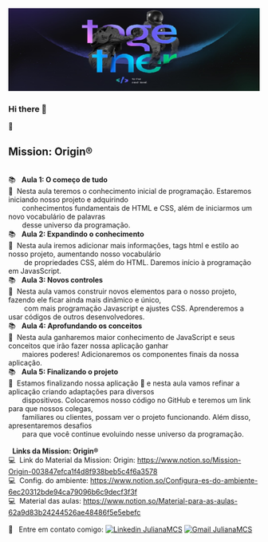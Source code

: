 <img width="auto" src="https://github.com/Julianamcs/OriginSix/blob/master/Img/bg.jpg">

### Hi there 👋

:rocket: <h2><b>Mission: Origin®</b></h2>

 <br/> 📚 &nbsp; <b>Aula 1: O começo de tudo</b>
 <br/> 📝 &nbsp;Nesta aula teremos o conhecimento inicial de programação. Estaremos iniciando nosso projeto e adquirindo 
 <br/> &nbsp; &nbsp; &nbsp; &nbsp;conhecimentos fundamentais de HTML e CSS, além de iniciarmos um novo vocabulário de palavras
 <br/> &nbsp; &nbsp; &nbsp; &nbsp;desse universo da programação.
 <br/> 📚 &nbsp; <b>Aula 2: Expandindo o conhecimento</b>
 <br/> 📝 &nbsp;Nesta aula iremos adicionar mais informações, tags html e estilo ao nosso projeto, aumentando nosso vocabulário 
 <br/> &nbsp; &nbsp; &nbsp; &nbsp; de propriedades CSS, além do HTML. Daremos início à programação em JavasScript.
 <br/> 📚 &nbsp; <b>Aula 3: Novos controles</b>
 <br/> 📝 &nbsp;Nesta aula vamos construir novos elementos para o nosso projeto, fazendo ele ficar ainda mais dinâmico e único,
 <br/> &nbsp; &nbsp; &nbsp; &nbsp; com mais programação Javascript e ajustes CSS. Aprenderemos a usar códigos de outros desenvolvedores.
 <br/> 📚 &nbsp; <b>Aula 4: Aprofundando os conceitos</b>
 <br/> 📝 &nbsp;Nesta aula ganharemos maior conhecimento de JavaScript e seus conceitos que irão fazer nossa aplicação ganhar
 <br/> &nbsp; &nbsp; &nbsp; &nbsp;maiores poderes! Adicionaremos os componentes finais da nossa aplicação.
 <br/> 📚 &nbsp; <b>Aula 5: Finalizando o projeto</b>
 <br/> 📝 &nbsp;Estamos finalizando nossa aplicação 🎉 e nesta aula vamos refinar a aplicação criando adaptações para diversos
 <br/> &nbsp; &nbsp; &nbsp; &nbsp;dispositivos. Colocaremos nosso código no GitHub e teremos um link para que nossos colegas,
 <br/> &nbsp; &nbsp; &nbsp; &nbsp;familiares ou clientes, possam ver o projeto funcionando. Além disso, apresentaremos desafios
 <br/> &nbsp; &nbsp; &nbsp; &nbsp;para que você continue evoluindo nesse universo da programação.
 <br/>
 <br/> &nbsp; <b>Links da Mission: Origin®</b>
 <br/> :computer:  &nbsp;Link do Material da Mission: Origin: https://www.notion.so/Mission-Origin-003847efca1f4d8f938beb5c4f6a3578
 <br/> :computer: &nbsp;Config. do ambiente: https://www.notion.so/Configura-es-do-ambiente-6ec20312bde94ca79096b6c9decf3f3f
 <br/> :computer: &nbsp;Material das aulas: https://www.notion.so/Material-para-as-aulas-62a9d83b24244526ae48486f5e5ebefc
 <br/>  <br/> :email: &nbsp; Entre em contato comigo: [![Linkedin JulianaMCS](https://img.shields.io/badge/-JulianaMCS-blue?style=flat-square&logo=Linkedin&logoColor=white&link=https://www.linkedin.com/in/julianamcs/)](https://www.linkedin.com/in/julianamcs/)
[![Gmail JulianaMCS](https://img.shields.io/badge/-JulianaMCS@gmail.com-c14438?style=flat-square&logo=Gmail&logoColor=white&link=mailto:julyanamcs@gmail.com)](mailto:julyanamcs@gmail.com)



